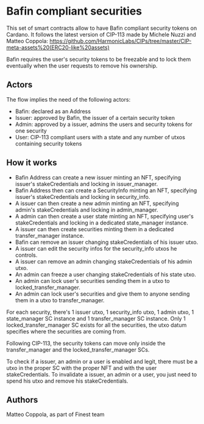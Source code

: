 # Bafin compliant securities

This set of smart contracts allow to have Bafin compliant security tokens on Cardano.
It follows the latest version of CIP-113 made by Michele Nuzzi and Matteo Coppola:
https://github.com/HarmonicLabs/CIPs/tree/master/CIP-meta-assets%20(ERC20-like%20assets)

Bafin requires the user's security tokens to be freezable and to lock them eventually when the user requests to remove his ownership.

## Actors

The flow implies the need of the following actors:
* Bafin: declared as an Address
* Issuer: approved by Bafin, the issuer of a certain security token
* Admin: approved by a issuer, admins the users and security tokens for one security
* User: CIP-113 compliant users with a state and any number of utxos containing security tokens

## How it works

* Bafin Address can create a new issuer minting an NFT, specifying issuer's stakeCredentials and locking in issuer_manager.
* Bafin Address then can create a SecurityInfo minting an NFT, specifying issuer's stakeCredentials and locking in security_info.
* A issuer can then create a new admin minting an NFT, specifying admin's stakeCredentials and locking in admin_manager.
* A admin can then create a user state minting an NFT, specifying user's stakeCredentials and locking in a dedicated state_manager instance.
* A issuer can then create securities minting them in a dedicated transfer_manager instance.
* Bafin can remove an issuer changing stakeCredentials of his issuer utxo.
* A issuer can edit the security infos for the security_info utxos he controls.
* A issuer can remove an admin changing stakeCredentials of his admin utxo.
* An admin can freeze a user changing stakeCredentials of his state utxo.
* An admin can lock user's securities sending them in a utxo to locked_transfer_manager. 
* An admin can lock user's securities and give them to anyone sending them in a utxo to transfer_manager. 

For each security, there's 1 issuer utxo, 1 security_info utxo, 1 admin utxo, 1 state_manager SC instance and 1 transfer_manager SC instance.
Only 1 locked_transfer_manager SC exists for all the securities, the utxo datum specifies where the securities are coming from.

Following CIP-113, the security tokens can move only inside the transfer_manager and the locked_transfer_manager SCs.

To check if a issuer, an admin or a user is enabled and legit, there must be a utxo in the proper SC with the proper NFT and with the user stakeCredentials.
To invalidate a issuer, an admin or a user, you just need to spend his utxo and remove his stakeCredentials.

## Authors

Matteo Coppola, as part of Finest team